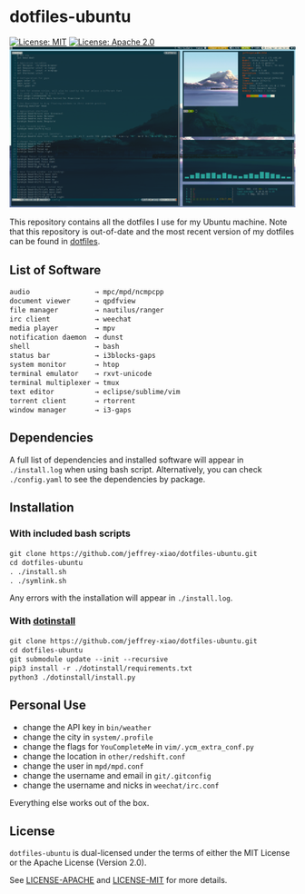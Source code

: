 # dotfiles-ubuntu

[![License: MIT](https://img.shields.io/badge/License-MIT-yellow.svg)](https://opensource.org/licenses/MIT)
[![License: Apache 2.0](https://img.shields.io/badge/License-Apache%202.0-blue.svg)](https://opensource.org/licenses/Apache-2.0)
![Busy Screen](screenshots/busy.png)

This repository contains all the dotfiles I use for my Ubuntu machine. Note that this repository is
out-of-date and the most recent version of my dotfiles can be found in
[dotfiles](https://gitlab.com/jeffrey-xiao/dotfiles).

## List of Software

```
audio                → mpc/mpd/ncmpcpp
document viewer      → qpdfview
file manager         → nautilus/ranger
irc client           → weechat
media player         → mpv
notification daemon  → dunst
shell                → bash
status bar           → i3blocks-gaps
system monitor       → htop
terminal emulator    → rxvt-unicode
terminal multiplexer → tmux
text editor          → eclipse/sublime/vim
torrent client       → rtorrent
window manager       → i3-gaps
```

## Dependencies

A full list of dependencies and installed software will appear in `./install.log` when using bash
script. Alternatively, you can check `./config.yaml` to see the dependencies by package.

## Installation

### With included bash scripts

~~~
git clone https://github.com/jeffrey-xiao/dotfiles-ubuntu.git
cd dotfiles-ubuntu
. ./install.sh
. ./symlink.sh
~~~
Any errors with the installation will appear in `./install.log`.

### With [dotinstall](https://github.com/jeffrey-xiao/dotinstall)

~~~
git clone https://github.com/jeffrey-xiao/dotfiles-ubuntu.git
cd dotfiles-ubuntu
git submodule update --init --recursive
pip3 install -r ./dotinstall/requirements.txt
python3 ./dotinstall/install.py
~~~


## Personal Use

 - change the API key in `bin/weather`
 - change the city in `system/.profile`
 - change the flags for `YouCompleteMe` in `vim/.ycm_extra_conf.py`
 - change the location in `other/redshift.conf`
 - change the user in `mpd/mpd.conf`
 - change the username and email in `git/.gitconfig`
 - change the username and nicks in `weechat/irc.conf`

Everything else works out of the box.

## License

`dotfiles-ubuntu` is dual-licensed under the terms of either the MIT License or the Apache License
(Version 2.0).

See [LICENSE-APACHE](LICENSE-APACHE) and [LICENSE-MIT](LICENSE-MIT) for more details.
